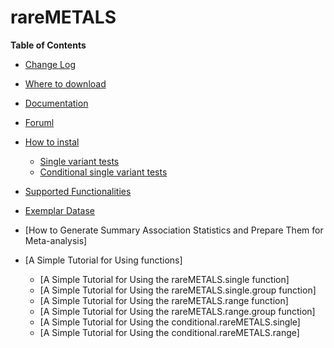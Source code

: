 # rareMETALS

**Table of Contents**

- [Change Log](#introduction)
- [Where to download](#citation)
- [Documentation](#Installing-the-rareGWAMA-R-package)
- [Foruml]()
- [How to instal](#quick-tutorial)
    - [Single variant tests](#Single-variant-tests)
    - [Conditional single variant tests](#conditional-single-variant-tests)  
    
- [Supported Functionalities]()  
- [Exemplar Datase]()
- [How to Generate Summary Association Statistics and Prepare Them for Meta-analysis]  
- [A Simple Tutorial for Using functions]  
  - [A Simple Tutorial for Using the rareMETALS.single function]  
  - [A Simple Tutorial for Using the rareMETALS.single.group function]  
  - [A Simple Tutorial for Using the rareMETALS.range function]  
  - [A Simple Tutorial for Using the rareMETALS.range.group function]  
  - [A Simple Tutorial for Using the conditional.rareMETALS.single]  
  - [A Simple Tutorial for Using the conditional.rareMETALS.range]  

